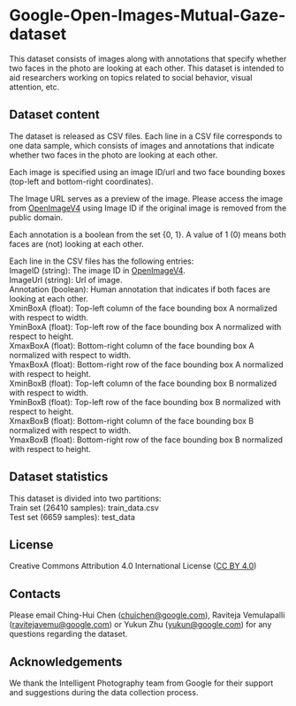 # Google-Open-Images-Mutual-Gaze-dataset
This dataset consists of images along with annotations that specify whether two faces in the photo are looking at each other. This dataset is intended to aid researchers working on topics related to social behavior, visual attention, etc.

## Dataset content
The dataset is released as CSV files. Each line in a CSV file corresponds to one data sample, which consists of images and annotations that indicate whether two faces in the photo are looking at each other.

Each image is specified using an image ID/url and two face bounding boxes (top-left and bottom-right coordinates).

The Image URL serves as a preview of the image. Please access the image from [OpenImageV4](https://storage.googleapis.com/openimages/web/download_v4.html) using Image ID if the original image is removed from the public domain.

Each annotation is a boolean from the set {0, 1}. A value of 1 (0) means both faces are (not) looking at each other. 

Each line in the CSV files has the following entries:\
ImageID (string): The image ID in [OpenImageV4](https://storage.googleapis.com/openimages/web/download_v4.html).\
ImageUrl (string): Url of image.\
Annotation (boolean): Human annotation that indicates if both faces are looking at each other.\
XminBoxA (float): Top-left column of the face bounding box A normalized with respect to width.\
YminBoxA (float): Top-left row of the face bounding box A normalized with respect to height.\
XmaxBoxA (float): Bottom-right column of the face bounding box A normalized with respect to width.\
YmaxBoxA (float): Bottom-right row of the face bounding box A normalized with respect to height.\
XminBoxB (float): Top-left column of the face bounding box B normalized with respect to width.\
YminBoxB (float): Top-left row of the face bounding box B normalized with respect to height.\
XmaxBoxB (float): Bottom-right column of the face bounding box B normalized with respect to width.\
YmaxBoxB (float): Bottom-right row of the face bounding box B normalized with respect to height.

## Dataset statistics
This dataset is divided into two partitions:\
Train set (26410 samples):  train_data.csv \
Test set (6659 samples):  test_data

## License
Creative Commons Attribution 4.0 International License ([CC BY 4.0](https://creativecommons.org/licenses/by/4.0/))

## Contacts
Please email Ching-Hui Chen ([chuichen@google.com](mailto:chuichen@google.com)), Raviteja Vemulapalli ([ravitejavemu@google.com](mailto:ravitejavemu@google.com)) or Yukun Zhu ([yukun@google.com](mailto:yukun@google.com)) for any questions regarding the dataset.

## Acknowledgements
We thank the Intelligent Photography team from Google for their support and suggestions during the data collection process.
